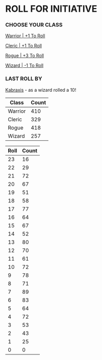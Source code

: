 # ROLL FOR INITIATIVE
### CHOOSE YOUR CLASS

[Warrior | +1 To Roll](https://github.com/benjaminsampica/benjaminsampica/issues/new?title=roll%7Cwarrior&body=Just+click+%27Submit+new+issue%27.)

[Cleric | +1 To Roll](https://github.com/benjaminsampica/benjaminsampica/issues/new?title=roll%7Ccleric&body=Just+click+%27Submit+new+issue%27.)

[Rogue | +3 To Roll](https://github.com/benjaminsampica/benjaminsampica/issues/new?title=roll%7Crogue&body=Just+click+%27Submit+new+issue%27.)

[Wizard | -1 To Roll](https://github.com/benjaminsampica/benjaminsampica/issues/new?title=roll%7Cwizard&body=Just+click+%27Submit+new+issue%27.)
### LAST ROLL BY
[Kabraxis](https://www.github.com/Kabraxis) - as a wizard rolled a 10!

|Class|Count|
|-|-|
|Warrior|410|
|Cleric|329|
|Rogue|418|
|Wizard|257|

|Roll|Count|
|-|-|
|23|16
|22|29
|21|72
|20|67
|19|51
|18|58
|17|77
|16|64
|15|67
|14|52
|13|80
|12|70
|11|61
|10|72
|9|78
|8|71
|7|89
|6|83
|5|64
|4|72
|3|53
|2|43
|1|25
|0|0
